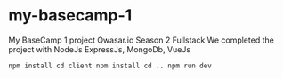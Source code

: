 # my-basecamp-1
My BaseCamp 1 project Qwasar.io Season 2 Fullstack
We completed the project with NodeJs ExpressJs, MongoDb, VueJs

``
npm install
cd client
npm install
cd ..
npm run dev
``
